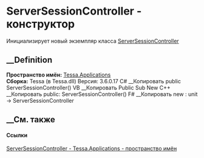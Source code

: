 # ServerSessionController - конструктор
Инициализирует новый экземпляр класса
[ServerSessionController](T_Tessa_Applications_ServerSessionController.htm)
##  __Definition
 **Пространство имён:** [Tessa.Applications](N_Tessa_Applications.htm)  
 **Сборка:** Tessa (в Tessa.dll) Версия: 3.6.0.17
C# __Копировать
     public ServerSessionController()
VB __Копировать
     Public Sub New
C++ __Копировать
     public:
    ServerSessionController()
F# __Копировать
     new : unit -> ServerSessionController
##  __См. также
#### Ссылки
[ServerSessionController - ](T_Tessa_Applications_ServerSessionController.htm)
[Tessa.Applications - пространство имён](N_Tessa_Applications.htm)

